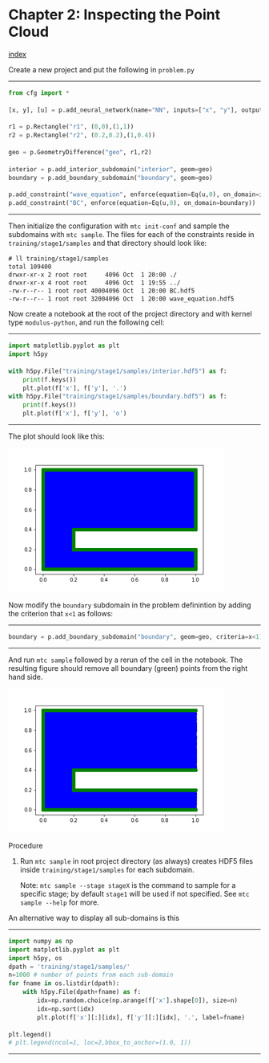 # Chapter 2: Inspecting the Point Cloud
[index](index.md)

Create a new project and put the following in `problem.py`

---
```python
from cfg import *

[x, y], [u] = p.add_neural_network(name="NN", inputs=["x", "y"], outputs=["u"])

r1 = p.Rectangle("r1", (0,0),(1,1))
r2 = p.Rectangle("r2", (0.2,0.2),(1,0.4))

geo = p.GeometryDifference("geo", r1,r2)

interior = p.add_interior_subdomain("interior", geom=geo)
boundary = p.add_boundary_subdomain("boundary", geom=geo)

p.add_constraint("wave_equation", enforce(equation=Eq(u,0), on_domain=interior))
p.add_constraint("BC", enforce(equation=Eq(u,0), on_domain=boundary))
```
---

Then initialize the configuration with `mtc init-conf` and sample the subdomains with `mtc sample`. The files for each of the constraints reside in `training/stage1/samples` and that directory should look like:
```
# ll training/stage1/samples
total 109400
drwxr-xr-x 2 root root     4096 Oct  1 20:00 ./
drwxr-xr-x 4 root root     4096 Oct  1 19:55 ../
-rw-r--r-- 1 root root 40004096 Oct  1 20:00 BC.hdf5
-rw-r--r-- 1 root root 32004096 Oct  1 20:00 wave_equation.hdf5
```

Now create a notebook at the root of the project directory and with kernel type `modulus-python`, and run the following cell:

---
```python
import matplotlib.pyplot as plt
import h5py

with h5py.File("training/stage1/samples/interior.hdf5") as f:
    print(f.keys())  
    plt.plot(f['x'], f['y'], '.')
with h5py.File("training/stage1/samples/boundary.hdf5") as f:
    print(f.keys())
    plt.plot(f['x'], f['y'], 'o')
```
---

The plot should look like this:

![p](figs/mtc-sample-example-01.png)


Now modify the `boundary` subdomain in the problem definintion by adding the criterion that `x<1` as follows:

---
```python
boundary = p.add_boundary_subdomain("boundary", geom=geo, criteria=x<1)
```
---

And run `mtc sample` followed by a rerun of the cell in the notebook. The resulting figure should remove all boundary (green) points from the right hand side.

![p](figs/mtc-sample-example-nox-1.png)

Procedure

1. Run `mtc sample` in root project directory (as always) creates HDF5 files inside `training/stage1/samples` for each subdomain.

    Note: `mtc sample --stage stageX` is the command to sample for a specific stage; by default `stage1` will be used if not specified. See `mtc sample --help` for more.


An alternative way to display all sub-domains is this

---
```python
import numpy as np
import matplotlib.pyplot as plt
import h5py, os
dpath = 'training/stage1/samples/'
n=1000 # number of points from each sub-domain
for fname in os.listdir(dpath):
    with h5py.File(dpath+fname) as f:
        idx=np.random.choice(np.arange(f['x'].shape[0]), size=n)
        idx=np.sort(idx)
        plt.plot(f['x'][:][idx], f['y'][:][idx], '.', label=fname)
        
plt.legend()
# plt.legend(ncol=1, loc=2,bbox_to_anchor=(1.0, 1))
```
---

